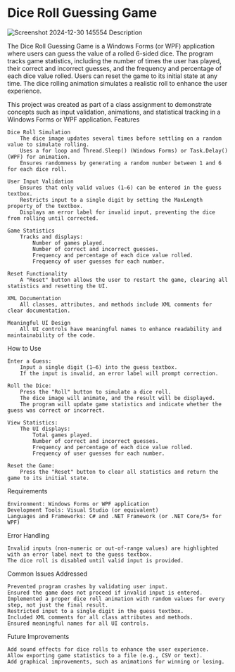 # Dice Roll Guessing Game
![Screenshot 2024-12-30 145554](https://github.com/user-attachments/assets/6596d129-f8d3-4ad7-8739-108c55336875)
Description

The Dice Roll Guessing Game is a Windows Forms (or WPF) application where users can guess the value of a rolled 6-sided dice. The program tracks game statistics, including the number of times the user has played, their correct and incorrect guesses, and the frequency and percentage of each dice value rolled. Users can reset the game to its initial state at any time. The dice rolling animation simulates a realistic roll to enhance the user experience.

This project was created as part of a class assignment to demonstrate concepts such as input validation, animations, and statistical tracking in a Windows Forms or WPF application.
Features

    Dice Roll Simulation
        The dice image updates several times before settling on a random value to simulate rolling.
        Uses a for loop and Thread.Sleep() (Windows Forms) or Task.Delay() (WPF) for animation.
        Ensures randomness by generating a random number between 1 and 6 for each dice roll.

    User Input Validation
        Ensures that only valid values (1–6) can be entered in the guess textbox.
        Restricts input to a single digit by setting the MaxLength property of the textbox.
        Displays an error label for invalid input, preventing the dice from rolling until corrected.

    Game Statistics
        Tracks and displays:
            Number of games played.
            Number of correct and incorrect guesses.
            Frequency and percentage of each dice value rolled.
            Frequency of user guesses for each number.

    Reset Functionality
        A "Reset" button allows the user to restart the game, clearing all statistics and resetting the UI.

    XML Documentation
        All classes, attributes, and methods include XML comments for clear documentation.

    Meaningful UI Design
        All UI controls have meaningful names to enhance readability and maintainability of the code.

How to Use

    Enter a Guess:
        Input a single digit (1–6) into the guess textbox.
        If the input is invalid, an error label will prompt correction.

    Roll the Dice:
        Press the "Roll" button to simulate a dice roll.
        The dice image will animate, and the result will be displayed.
        The program will update game statistics and indicate whether the guess was correct or incorrect.

    View Statistics:
        The UI displays:
            Total games played.
            Number of correct and incorrect guesses.
            Frequency and percentage of each dice value rolled.
            Frequency of user guesses for each number.

    Reset the Game:
        Press the "Reset" button to clear all statistics and return the game to its initial state.

Requirements

    Environment: Windows Forms or WPF application
    Development Tools: Visual Studio (or equivalent)
    Languages and Frameworks: C# and .NET Framework (or .NET Core/5+ for WPF)

Error Handling

    Invalid inputs (non-numeric or out-of-range values) are highlighted with an error label next to the guess textbox.
    The dice roll is disabled until valid input is provided.

Common Issues Addressed

    Prevented program crashes by validating user input.
    Ensured the game does not proceed if invalid input is entered.
    Implemented a proper dice roll animation with random values for every step, not just the final result.
    Restricted input to a single digit in the guess textbox.
    Included XML comments for all class attributes and methods.
    Ensured meaningful names for all UI controls.

Future Improvements

    Add sound effects for dice rolls to enhance the user experience.
    Allow exporting game statistics to a file (e.g., CSV or text).
    Add graphical improvements, such as animations for winning or losing.
